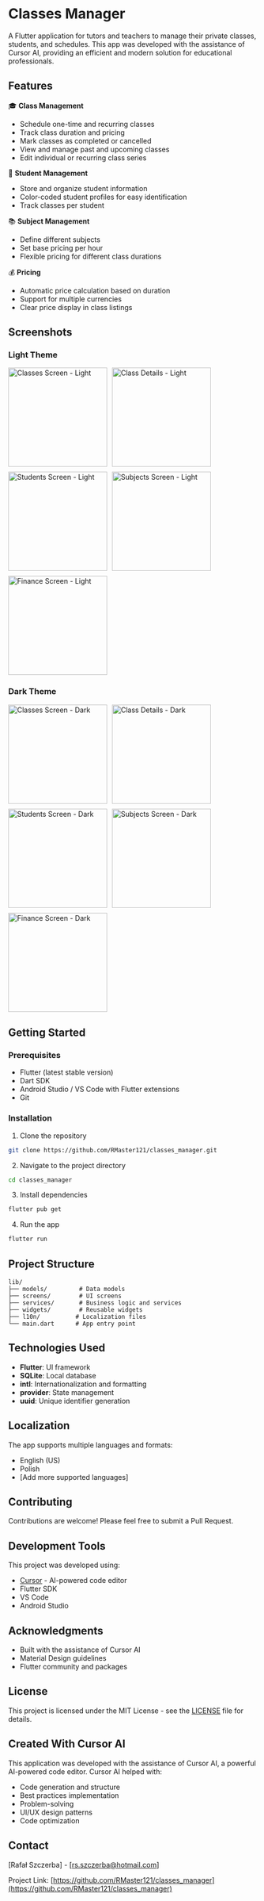 # Classes Manager

A Flutter application for tutors and teachers to manage their private classes, students, and schedules. This app was developed with the assistance of Cursor AI, providing an efficient and modern solution for educational professionals.

## Features

🎓 **Class Management**
- Schedule one-time and recurring classes
- Track class duration and pricing
- Mark classes as completed or cancelled
- View and manage past and upcoming classes
- Edit individual or recurring class series

👥 **Student Management**
- Store and organize student information
- Color-coded student profiles for easy identification
- Track classes per student

📚 **Subject Management**
- Define different subjects
- Set base pricing per hour
- Flexible pricing for different class durations

💰 **Pricing**
- Automatic price calculation based on duration
- Support for multiple currencies
- Clear price display in class listings

## Screenshots

### Light Theme

<div style="display: flex; flex-wrap: wrap; gap: 10px;">
    <img src="screenshots/light/classes.jpg" width="200" alt="Classes Screen - Light"/>
    <img src="screenshots/light/class_details.jpg" width="200" alt="Class Details - Light"/>
    <img src="screenshots/light/students.jpg" width="200" alt="Students Screen - Light"/>
    <img src="screenshots/light/subjects.jpg" width="200" alt="Subjects Screen - Light"/>
    <img src="screenshots/light/finance.jpg" width="200" alt="Finance Screen - Light"/>
</div>

### Dark Theme

<div style="display: flex; flex-wrap: wrap; gap: 10px;">
    <img src="screenshots/dark/classes.jpg" width="200" alt="Classes Screen - Dark"/>
    <img src="screenshots/dark/class_details.jpg" width="200" alt="Class Details - Dark"/>
    <img src="screenshots/dark/students.jpg" width="200" alt="Students Screen - Dark"/>
    <img src="screenshots/dark/subjects.jpg" width="200" alt="Subjects Screen - Dark"/>
    <img src="screenshots/dark/finance.jpg" width="200" alt="Finance Screen - Dark"/>
</div>

## Getting Started

### Prerequisites
- Flutter (latest stable version)
- Dart SDK
- Android Studio / VS Code with Flutter extensions
- Git

### Installation

1. Clone the repository
```bash
git clone https://github.com/RMaster121/classes_manager.git
```

2. Navigate to the project directory
```bash
cd classes_manager
```

3. Install dependencies
```bash
flutter pub get
```

4. Run the app
```bash
flutter run
```

## Project Structure

```
lib/
├── models/         # Data models
├── screens/        # UI screens
├── services/       # Business logic and services
├── widgets/        # Reusable widgets
├── l10n/          # Localization files
└── main.dart      # App entry point
```

## Technologies Used

- **Flutter**: UI framework
- **SQLite**: Local database
- **intl**: Internationalization and formatting
- **provider**: State management
- **uuid**: Unique identifier generation

## Localization

The app supports multiple languages and formats:
- English (US)
- Polish
- [Add more supported languages]

## Contributing

Contributions are welcome! Please feel free to submit a Pull Request.

## Development Tools

This project was developed using:
- [Cursor](https://cursor.sh/) - AI-powered code editor
- Flutter SDK
- VS Code
- Android Studio

## Acknowledgments

- Built with the assistance of Cursor AI
- Material Design guidelines
- Flutter community and packages

## License

This project is licensed under the MIT License - see the [LICENSE](LICENSE) file for details.

## Created With Cursor AI

This application was developed with the assistance of Cursor AI, a powerful AI-powered code editor. Cursor AI helped with:
- Code generation and structure
- Best practices implementation
- Problem-solving
- UI/UX design patterns
- Code optimization

## Contact

[Rafał Szczerba] - [rs.szczerba@hotmail.com]

Project Link: [https://github.com/RMaster121/classes_manager](https://github.com/RMaster121/classes_manager)
